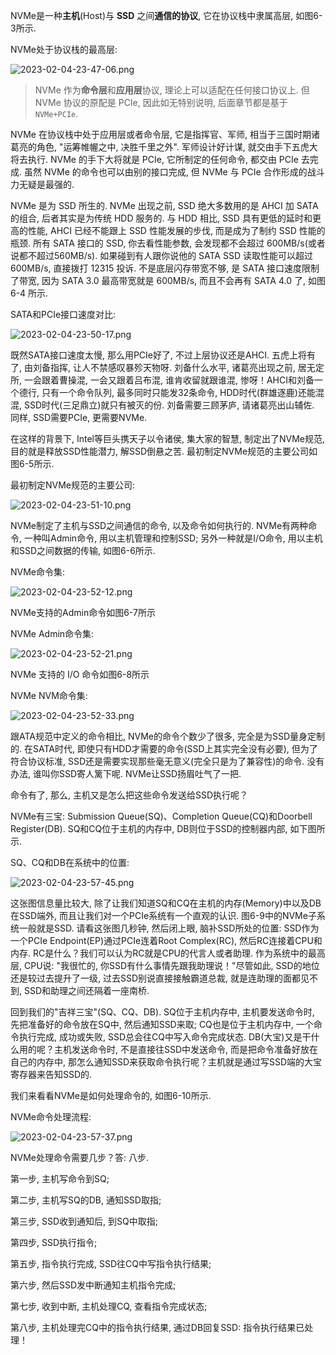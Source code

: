 
NVMe是一种**主机**(Host)与 **SSD** 之间**通信的协议**, 它在协议栈中隶属高层, 如图6-3所示.

NVMe处于协议栈的最高层:

![2023-02-04-23-47-06.png](./images/2023-02-04-23-47-06.png)

> NVMe 作为**命令层**和**应用层**协议, 理论上可以适配在任何接口协议上. 但 NVMe 协议的原配是 PCIe, 因此如无特别说明, 后面章节都是基于 `NVMe+PCIe`.

NVMe 在协议栈中处于应用层或者命令层, 它是指挥官、军师, 相当于三国时期诸葛亮的角色, "运筹帷幄之中, 决胜千里之外". 军师设计好计谋, 就交由手下五虎大将去执行. NVMe 的手下大将就是 PCIe, 它所制定的任何命令, 都交由 PCIe 去完成. 虽然 NVMe 的命令也可以由别的接口完成, 但 NVMe 与 PCIe 合作形成的战斗力无疑是最强的.

NVMe 是为 SSD 所生的. NVMe 出现之前, SSD 绝大多数用的是 AHCI 加 SATA 的组合, 后者其实是为传统 HDD 服务的. 与 HDD 相比, SSD 具有更低的延时和更高的性能, AHCI 已经不能跟上 SSD 性能发展的步伐, 而是成为了制约 SSD 性能的瓶颈. 所有 SATA 接口的 SSD, 你去看性能参数, 会发现都不会超过 600MB/s(或者说都不超过560MB/s). 如果碰到有人跟你说他的 SATA SSD 读取性能可以超过 600MB/s, 直接拨打 12315 投诉. 不是底层闪存带宽不够, 是 SATA 接口速度限制了带宽, 因为 SATA 3.0 最高带宽就是 600MB/s, 而且不会再有 SATA 4.0 了, 如图 6-4 所示.

SATA和PCIe接口速度对比:

![2023-02-04-23-50-17.png](./images/2023-02-04-23-50-17.png)

既然SATA接口速度太慢, 那么用PCIe好了, 不过上层协议还是AHCI. 五虎上将有了, 由刘备指挥, 让人不禁感叹暴殄天物呀. 刘备什么水平, 诸葛亮出现之前, 居无定所, 一会跟着曹操混, 一会又跟着吕布混, 谁肯收留就跟谁混, 惨呀！AHCI和刘备一个德行, 只有一个命令队列, 最多同时只能发32条命令, HDD时代(群雄逐鹿)还能混混, SSD时代(三足鼎立)就只有被灭的份. 刘备需要三顾茅庐, 请诸葛亮出山辅佐. 同样, SSD需要PCIe, 更需要NVMe.

在这样的背景下, Intel等巨头携天子以令诸侯, 集大家的智慧, 制定出了NVMe规范, 目的就是释放SSD性能潜力, 解SSD倒悬之苦. 最初制定NVMe规范的主要公司如图6-5所示.

最初制定NVMe规范的主要公司:

![2023-02-04-23-51-10.png](./images/2023-02-04-23-51-10.png)

NVMe制定了主机与SSD之间通信的命令, 以及命令如何执行的. NVMe有两种命令, 一种叫Admin命令, 用以主机管理和控制SSD; 另外一种就是I/O命令, 用以主机和SSD之间数据的传输, 如图6-6所示.

NVMe命令集:

![2023-02-04-23-52-12.png](./images/2023-02-04-23-52-12.png)

NVMe支持的Admin命令如图6-7所示

NVMe Admin命令集:

![2023-02-04-23-52-21.png](./images/2023-02-04-23-52-21.png)

NVMe 支持的 I/O 命令如图6-8所示

NVMe NVM命令集:

![2023-02-04-23-52-33.png](./images/2023-02-04-23-52-33.png)

跟ATA规范中定义的命令相比, NVMe的命令个数少了很多, 完全是为SSD量身定制的. 在SATA时代, 即使只有HDD才需要的命令(SSD上其实完全没有必要), 但为了符合协议标准, SSD还是需要实现那些毫无意义(完全只是为了兼容性)的命令. 没有办法, 谁叫你SSD寄人篱下呢. NVMe让SSD扬眉吐气了一把.

命令有了, 那么, 主机又是怎么把这些命令发送给SSD执行呢？

NVMe有三宝: Submission Queue(SQ)、Completion Queue(CQ)和Doorbell Register(DB). SQ和CQ位于主机的内存中, DB则位于SSD的控制器内部, 如下图所示.

SQ、CQ和DB在系统中的位置:

![2023-02-04-23-57-45.png](./images/2023-02-04-23-57-45.png)

这张图信息量比较大, 除了让我们知道SQ和CQ在主机的内存(Memory)中以及DB在SSD端外, 而且让我们对一个PCIe系统有一个直观的认识. 图6-9中的NVMe子系统一般就是SSD. 请看这张图几秒钟, 然后闭上眼, 脑补SSD所处的位置: SSD作为一个PCIe Endpoint(EP)通过PCIe连着Root Complex(RC), 然后RC连接着CPU和内存. RC是什么？我们可以认为RC就是CPU的代言人或者助理. 作为系统中的最高层, CPU说: "我很忙的, 你SSD有什么事情先跟我助理说！"尽管如此, SSD的地位还是较过去提升了一级, 过去SSD别说直接接触霸道总裁, 就是连助理的面都见不到, SSD和助理之间还隔着一座南桥.

回到我们的"吉祥三宝"(SQ、CQ、DB). SQ位于主机内存中, 主机要发送命令时, 先把准备好的命令放在SQ中, 然后通知SSD来取; CQ也是位于主机内存中, 一个命令执行完成, 成功或失败, SSD总会往CQ中写入命令完成状态. DB(大宝)又是干什么用的呢？主机发送命令时, 不是直接往SSD中发送命令, 而是把命令准备好放在自己的内存中, 那怎么通知SSD来获取命令执行呢？主机就是通过写SSD端的大宝寄存器来告知SSD的.

我们来看看NVMe是如何处理命令的, 如图6-10所示.

NVMe命令处理流程:

![2023-02-04-23-57-37.png](./images/2023-02-04-23-57-37.png)

NVMe处理命令需要几步？答: 八步.

第一步, 主机写命令到SQ;

第二步, 主机写SQ的DB, 通知SSD取指;

第三步, SSD收到通知后, 到SQ中取指;

第四步, SSD执行指令;

第五步, 指令执行完成, SSD往CQ中写指令执行结果;

第六步, 然后SSD发中断通知主机指令完成;

第七步, 收到中断, 主机处理CQ, 查看指令完成状态;

第八步, 主机处理完CQ中的指令执行结果, 通过DB回复SSD: 指令执行结果已处理！

